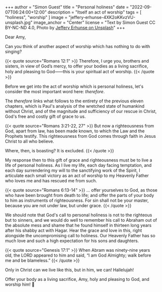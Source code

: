 +++
author = "Simon Guest"
title = "Personal holiness"
date = "2022-09-07T06:24:00+12:00"
description = "Itself an act of worship"
tags = [ "holiness", "worship" ]
image = "jeffery-erhunse-4XK2oKKvzVU-unsplash.jpg"
image_anchor = "Center"
license = "Text by Simon Guest CC BY-NC-ND 4.0, Photo by [Jeffery Erhunse on Unsplash](https://unsplash.com/photos/4XK2oKKvzVU)"
+++

Dear Amy,

Can you think of another aspect of worship which has nothing to do with singing?

{{< quote source="Romans 12:1" >}}
Therefore, I urge you, brothers and sisters, in view of God’s mercy, to offer your bodies as a living sacrifice, holy and pleasing to God⸺this is your spiritual act of worship.
{{< /quote >}}

Before we get into the act of worship which is personal holiness, let's consider the most important word here: _therefore_.

The _therefore_ links what follows to the entirety of the previous eleven chapters, which is Paul's analysis of the wretched state of humankind without Christ, and of the magnitude and sufficiency of our rescue in Christ, God's free and costly gift of grace to us.

{{< quote source="Romans 3:21-22, 27" >}}
But now a righteousness from God, apart from law, has been made known, to which the Law and the Prophets testify. This righteousness from God comes through faith in Jesus Christ to all who believe.

Where, then, is boasting? It is excluded.
{{< /quote >}}

My response then to this gift of grace and righteousness must be to live a life of personal holiness. As I live my life, each day facing temptation, and each day surrendering my will to the sanctifying work of the Spirit, I articulate each small victory as an act of worship to my Heavenly Father who loves me and has rescued me from such.

{{< quote source="Romans 6:13-14" >}}
... offer yourselves to God, as those who have been brought from death to life; and offer the parts of your body to him as instruments of righteousness. For sin shall not be your master, because you are not under law, but under grace.
{{< /quote >}}

We should note that God's call to personal holiness is not to the righteous but to sinners, and we would do well to remember his call to Abraham out of the absolute mess and shame that he found himself in thirteen long years after his shabby act with Hagar. Hear the grace and love in this, right alongside the uncompromising call to holiness. Our Heavenly Father has so much love and such a high expectation for his sons and daughters.

{{< quote source="Genesis 17:1" >}}
When Abram was ninety-nine years old, the LORD appeared to him and said, “I am God Almighty; walk before me and be blameless.”
{{< /quote >}}

Only in Christ can we live like this, but in him, we can! Hallelujah!

Offer your body as a living sacrifice, Amy, holy and pleasing to God, and worship him! 🙏
